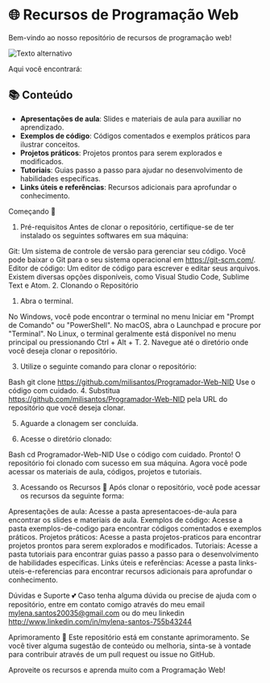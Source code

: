# 🌐 Recursos de Programação Web

Bem-vindo ao nosso repositório de recursos de programação web! 


  <img  src="https://private-user-images.githubusercontent.com/130525330/313922166-09d23d0d-604e-4bf4-91a8-25b7fdc615c7.jpg?jwt=eyJhbGciOiJIUzI1NiIsInR5cCI6IkpXVCJ9.eyJpc3MiOiJnaXRodWIuY29tIiwiYXVkIjoicmF3LmdpdGh1YnVzZXJjb250ZW50LmNvbSIsImtleSI6ImtleTUiLCJleHAiOjE3MTA4MjQzMTIsIm5iZiI6MTcxMDgyNDAxMiwicGF0aCI6Ii8xMzA1MjUzMzAvMzEzOTIyMTY2LTA5ZDIzZDBkLTYwNGUtNGJmNC05MWE4LTI1YjdmZGM2MTVjNy5qcGc_WC1BbXotQWxnb3JpdGhtPUFXUzQtSE1BQy1TSEEyNTYmWC1BbXotQ3JlZGVudGlhbD1BS0lBVkNPRFlMU0E1M1BRSzRaQSUyRjIwMjQwMzE5JTJGdXMtZWFzdC0xJTJGczMlMkZhd3M0X3JlcXVlc3QmWC1BbXotRGF0ZT0yMDI0MDMxOVQwNDUzMzJaJlgtQW16LUV4cGlyZXM9MzAwJlgtQW16LVNpZ25hdHVyZT1lZDQxOWFmM2RjNmNkYTAzNTRhNmYzZjc4ODNkY2NjOTM4NDhlMmNiMGVjMDZmNmZmYjU0MzA2ZTI2ZjQxM2Q5JlgtQW16LVNpZ25lZEhlYWRlcnM9aG9zdCZhY3Rvcl9pZD0wJmtleV9pZD0wJnJlcG9faWQ9MCJ9.6mIaDKSwxnagqHdd-b_hMT8mJ8WwODtCxNnKEcOxFOA" alt="Texto alternativo">


Aqui você encontrará:

## 📚 Conteúdo

- **Apresentações de aula**: Slides e materiais de aula para auxiliar no aprendizado.
- **Exemplos de código**: Códigos comentados e exemplos práticos para ilustrar conceitos.
- **Projetos práticos**: Projetos prontos para serem explorados e modificados.
- **Tutoriais**: Guias passo a passo para ajudar no desenvolvimento de habilidades específicas.
- **Links úteis e referências**: Recursos adicionais para aprofundar o conhecimento.


Começando 🎯
1. Pré-requisitos
Antes de clonar o repositório, certifique-se de ter instalado os seguintes softwares em sua máquina:

Git: Um sistema de controle de versão para gerenciar seu código. Você pode baixar o Git para o seu sistema operacional em https://git-scm.com/.
Editor de código: Um editor de código para escrever e editar seus arquivos. Existem diversas opções disponíveis, como Visual Studio Code, Sublime Text e Atom.
2. Clonando o Repositório
1. Abra o terminal.

No Windows, você pode encontrar o terminal no menu Iniciar em "Prompt de Comando" ou "PowerShell".
No macOS, abra o Launchpad e procure por "Terminal".
No Linux, o terminal geralmente está disponível no menu principal ou pressionando Ctrl + Alt + T.
2. Navegue até o diretório onde você deseja clonar o repositório.

3. Utilize o seguinte comando para clonar o repositório:

Bash
git clone https://github.com/milisantos/Programador-Web-NID
Use o código com cuidado.
4. Substitua https://github.com/milisantos/Programador-Web-NID pela URL do repositório que você deseja clonar.

5. Aguarde a clonagem ser concluída.

6. Acesse o diretório clonado:

Bash
cd Programador-Web-NID
Use o código com cuidado.
Pronto! O repositório foi clonado com sucesso em sua máquina. Agora você pode acessar os materiais de aula, códigos, projetos e tutoriais.

3. Acessando os Recursos 🧐
Após clonar o repositório, você pode acessar os recursos da seguinte forma:

Apresentações de aula: Acesse a pasta apresentacoes-de-aula para encontrar os slides e materiais de aula.
Exemplos de código: Acesse a pasta exemplos-de-codigo para encontrar códigos comentados e exemplos práticos.
Projetos práticos: Acesse a pasta projetos-praticos para encontrar projetos prontos para serem explorados e modificados.
Tutoriais: Acesse a pasta tutoriais para encontrar guias passo a passo para o desenvolvimento de habilidades específicas.
Links úteis e referências: Acesse a pasta links-uteis-e-referencias para encontrar recursos adicionais para aprofundar o conhecimento.

Dúvidas e Suporte 💕
Caso tenha alguma dúvida ou precise de ajuda com o repositório, entre em contato comigo através do meu email mylena.santos20035@gmail.com ou do meu linkedin http://www.linkedin.com/in/mylena-santos-755b43244

Aprimoramento 🚀
Este repositório está em constante aprimoramento. Se você tiver alguma sugestão de conteúdo ou melhoria, sinta-se à vontade para contribuir através de um pull request ou issue no GitHub.

Aproveite os recursos e aprenda muito com a Programação Web!

